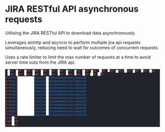 # JIRA RESTful API asynchronous requests

Utilising the JIRA RESTful API to download data asynchronously. 

Leverages aiohttp and asyncio to perform multiple jira api requests simultaneously, reducing need to wait for outcomes of concurrent requests.

Uses a rate limiter to limit the max number of requests at a time to avoid server time outs from the JIRA api.

<img src="image.png" width="889.5" height="189"  alt=""/>
